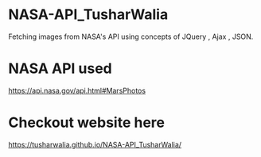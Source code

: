 # NASA-API_TusharWalia
Fetching images from NASA's API using concepts of JQuery , Ajax , JSON.

# NASA API used
https://api.nasa.gov/api.html#MarsPhotos

# Checkout website here
https://tusharwalia.github.io/NASA-API_TusharWalia/
